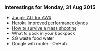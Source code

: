### Interestings for Monday, 31 Aug 2015

- [Jungle CLI for AWS](https://github.com/achiku/jungle)
- [Heroku improved performance dynos](http://blog.heroku.com/archives/2015/8/20/introducing-improved-performance-dynos)
- [How to survive a mass shooting](http://indefinitelywild.gizmodo.com/how-to-survive-a-mass-shooting-1726863100)
- What to pack in your backpack
- SG waste food water 
- Google wifi router - OnHub
